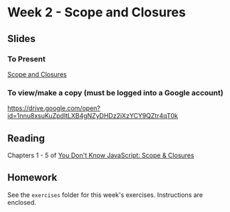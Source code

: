 # Week 2 - Scope and Closures

## Slides

### To Present

[Scope and Closures](https://docs.google.com/presentation/d/1nnu8xsuKuZpdltLXB4gNZyDHDz2jXzYCY9QZtr4qT0k/pub?start=false&loop=false&delayms=86400000)

### To view/make a copy (must be logged into a Google account)

https://drive.google.com/open?id=1nnu8xsuKuZpdltLXB4gNZyDHDz2jXzYCY9QZtr4qT0k

## Reading

Chapters 1 - 5 of [You Don't Know JavaScript: Scope & Closures](https://github.com/getify/You-Dont-Know-JS/tree/master/scope%20%26%20closures)

## Homework

See the `exercises` folder for this week's exercises. Instructions are enclosed.
